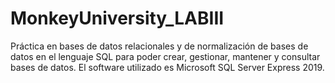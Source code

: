 # MonkeyUniversity_LABIII
Práctica en bases de datos relacionales y de normalización de bases de datos en el lenguaje SQL para poder crear, gestionar, mantener y consultar bases de datos. 
El software utilizado es Microsoft SQL Server Express 2019.
